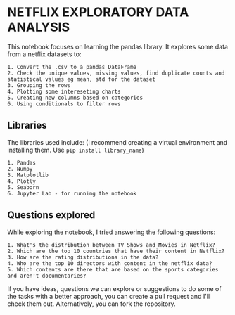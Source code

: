 # NETFLIX EXPLORATORY DATA ANALYSIS

This notebook focuses on learning the pandas library. It explores some data from a netflix datasets to:

    1. Convert the .csv to a pandas DataFrame
    2. Check the unique values, missing values, find duplicate counts and statistical values eg mean, std for the dataset
    3. Grouping the rows
    4. Plotting some intereseting charts
    5. Creating new columns based on categories
    6. Using conditionals to filter rows

## Libraries
The libraries used include: (I recommend creating a virtual environment and installing them. Use `pip install library_name`)

    1. Pandas
    2. Numpy
    3. Matplotlib
    4. Plotly
    5. Seaborn
    6. Jupyter Lab - for running the notebook

## Questions explored
While exploring the notebook, I tried answering the following questions:

    1. What's the distribution between TV Shows and Movies in Netflix?
    2. Which are the top 10 countries that have their content in Netflix?
    3. How are the rating distributions in the data?
    4. Who are the top 10 directors with content in the netflix data?
    5. Which contents are there that are based on the sports categories and aren't documentaries?



If you have ideas, questions we can explore or suggestions to do some of the tasks with a better approach, you can create a pull request and I'll check them out. Alternatively, you can fork the repository. 
    